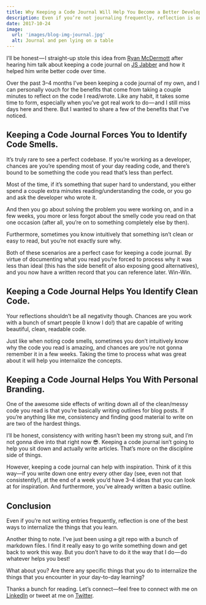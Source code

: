 ```yaml
---
title: Why Keeping a Code Journal Will Help You Become a Better Developer
description: Even if you’re not journaling frequently, reflection is one of the best ways to internalize the things that you learn.
date: 2017-10-24
image:
  url: 'images/blog-img-journal.jpg'
  alt: Journal and pen lying on a table
---
```


I’ll be honest — I straight-up stole this idea from [Ryan McDermott](https://medium.com/@ryansworks) after hearing him talk about keeping a code journal on [JS Jabber](https://devchat.tv/js-jabber/clean-code-javascript-with-ryan-mcdermott) and how it helped him write better code over time.

Over the past 3–4 months I’ve been keeping a code journal of my own, and I can personally vouch for the benefits that come from taking a couple minutes to reflect on the code I read/wrote. Like any habit, it takes some time to form, especially when you’ve got real work to do — and I still miss days here and there. But I wanted to share a few of the benefits that I’ve noticed.

## Keeping a Code Journal Forces You to Identify Code Smells.

It’s truly rare to see a perfect codebase. If you’re working as a developer, chances are you’re spending most of your day reading code, and there’s bound to be something the code you read that’s less than perfect.

Most of the time, if it’s something that super hard to understand, you either spend a couple extra minutes reading/understanding the code, or you go and ask the developer who wrote it.

And then you go about solving the problem you were working on, and in a few weeks, you more or less forgot about the smelly code you read on that one occasion (after all, you’re on to something completely else by then).

Furthermore, sometimes you know intuitively that something isn’t clean or easy to read, but you’re not exactly sure why.

Both of these scenarios are a perfect case for keeping a code journal. By virtue of documenting what you read you’re forced to process why it was less than ideal (this has the side benefit of also exposing good alternatives), and you now have a written record that you can reference later. Win-Win.

## Keeping a Code Journal Helps You Identify Clean Code.

Your reflections shouldn’t be all negativity though. Chances are you work with a bunch of smart people (I know I do!) that are capable of writing beautiful, clean, readable code.

Just like when noting code smells, sometimes you don’t intuitively know why the code you read is amazing, and chances are you’re not gonna remember it in a few weeks. Taking the time to process what was great about it will help you internalize the concepts.

## Keeping a Code Journal Helps You With Personal Branding.

One of the awesome side effects of writing down all of the clean/messy code you read is that you’re basically writing outlines for blog posts. If you’re anything like me, consistency and finding good material to write on are two of the hardest things.

I’ll be honest, consistency with writing hasn’t been my strong suit, and I’m not gonna dive into that right now 😎. Keeping a code journal isn’t going to help you sit down and actually write articles. That’s more on the discipline side of things.

However, keeping a code journal can help with inspiration. Think of it this way—if you write down one entry every other day (see, even not that consistently!), at the end of a week you’d have 3–4 ideas that you can look at for inspiration. And furthermore, you’ve already written a basic outline.

## Conclusion

Even if you’re not writing entries frequently, reflection is one of the best ways to internalize the things that you learn.

Another thing to note. I’ve just been using a git repo with a bunch of markdown files. I find it really easy to go write something down and get back to work this way. But you don’t have to do it the way that I do — do whatever helps you best!

What about you? Are there any specific things that you do to internalize the things that you encounter in your day-to-day learning?

Thanks a bunch for reading. Let’s connect—feel free to connect with me on [LinkedIn](https://www.linkedin.com/in/benjamin-d-johnson/) or tweet at me on [Twitter](https://twitter.com/benjamminj).
